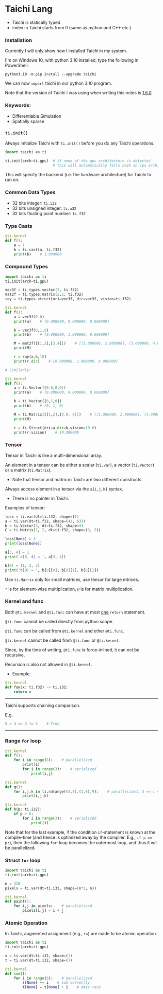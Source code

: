# Taichi Lang

- Taichi is statically typed.
- Index in Taichi starts from 0 (same as python and C++ etc.)

### Installation

Currently I will only show how I installed Taichi in my system.

I'm on Windows 10, with python 3.10 installed, type the following in PowerShell:

```
python3.10 -m pip install --upgrade taichi
```

We can now `import` taichi in our python 3.10 program.

Note that the version of Taichi I was using when writing this notes is <ins>1.6.0</ins>.

### Keywords:

- Differentiable Simulation
- Spatially sparse

### `ti.init()`

Always initialize Taichi with `ti.init()` before you do any Taichi operations.

```python
import taichi as ti

ti.init(arch=ti.gpu)  # if none of the gpu architecture is detected
                      # this will automatically falls back on cpu architectures.
```

This will specify the backend (i.e. the hardware architecture) for Taichi to run on.

### Common Data Types

- 32 bits integer: `ti.i32`
- 32 bits unsigned integer: `ti.u32`
- 32 bits floating point number: `ti.f32`

### Type Casts

```python
@ti.kernel
def f():
    a = 1
    b = ti.cast(a, ti.f32)
    print(b)    # 1.000000
```

### Compound Types

```python
import taichi as ti
ti.init(arch=ti.gpu)

vec3f = ti.types.vector(3, ti.f32)
mat2f = ti.types.matrix(2,2, ti.f32)
ray = ti.types.struct(ori=vec3f, dir=vec3f, vision=ti.f32)

@ti.kernel
def f():
    a = vec3f(0.0)
    print(a)    # [0.000000, 0.000000, 0.000000]

    b = vec3f(0,1,0)
    print(b)    # [0.000000, 1.000000, 0.000000]

    M = mat2f([[1,2],[3,4]])    # [[1.000000, 2.000000], [3.000000, 4.000000]]
    print(M)

    r = ray(a,b,10)
    print(r.dir)    # [0.000000, 1.000000, 0.000000]

# Similarly:

@ti.kernel
def f():
    a = ti.Vector([0.0,0,0])
    print(a)    # [0.000000, 0.000000, 0.000000]

    b = ti.Vector([0,1,0])
    print(b)    # [0, 1, 0]

    M = ti.Matrix([[1,2],[3.0, 4]])    # [[1.000000, 2.000000], [3.000000, 4.000000]]
    print(M)

    r = ti.Struct(ori=a,dir=b,vision=10.0)
    print(r.vision)    # 10.000000
```

### Tensor

Tensor in Taichi is like a multi-dimensional array.

An element in a tensor can be either a scalar (`ti.var`), a vector (`ti.Vector`) or a matrix (`ti.Matrix`).

- Note that tensor and matrix in Taichi are two different constructs.

Always access element in a tensor via the `a[i,j,k]` syntax.

- There is no pointer in Taichi.

Examples of tensor:

```python
loss = ti.var(dt=ti.f32, shape=())
a = ti.var(dt=ti.f32, shape=(42, 63))
b = ti.Vector(3, dt=ti.f32, shape=4)
C = ti.Matrix(2, 2, dt=ti.f32, shape=(3, 5))

loss[None] = 3
print(loss[None])

a[3, 4] = 1
print('a[3, 4] = ', a[3, 4])

b[0] = [1, 2, 3]
print('b[0] = ', b[0][0], b[0][1], b[0][2])
```

Use `ti.Matrix` only for small matrices, use tensor for large mtrices.

`*` is for element-wise multiplication, `@` is for matrix multiplication.

### Kernel and func

Both `@ti.kernel` and `@ti.func` can have at most <ins>one</ins> `return` statement.

`@ti.func` cannot be called directly from python scope.

`@ti.func` can be called from `@ti.kernel` and other `@ti.func`.

`@ti.kernel` cannot be called from `@ti.func` or `@ti.kernel`.

Since, by the time of writing, `@ti.func` is force-inlined, it can not be recursive.

Recursion is also not allowed in `@ti.kernel`.

- Example:

```python
@ti.kernel
def fun(x: ti.f32) -> ti.i32:
    return x
```

---

Taichi supports chaining comparison.

E.g.

```python
5 > 4 >= 3 != 5    # True
```

---

### Range `for` loop

```python
@ti.kernel
def f():
    for i in range(3):    # parallelized
        print(i)
        for j in range(3):    # serialized
            print(i,j)

@ti.kernel
def g():
    for i,j,k in ti.ndrange((3,8),(1,6),9):    # parallelized, 3 <= i < 8, 1 <= j < 6, 0 <= k < 9
        print(i,j,k)

@ti.kernel
def h(p: ti.i32):
    if p > 0:
        for i in range(3):    # serialized
            print(i)
```

Note that for the last example, if the condition `if`-statement is known at the compile-time (and hence is optimized away by the compiler. E.g., `if p == p:`), then the following `for`-loop becomes the outermost loop, and thus it will be parallelized.

### Struct `for` loop

```python
import taichi as ti
ti.init(arch=ti.gpu)

n = 320
pixels = ti.var(dt=ti.i32, shape=(n*2, n))

@ti.kernel
def paint():
    for i,j in pixels:    # parallelized
        pixels[i,j] = i + j
```

### Atomic Operation

In Taichi, augmented assignment (e.g., `+=`) are made to be atomic operation.

```python
import taichi as ti
ti.init(arch=ti.gpu)

s = ti.var(dt=ti.i32, shape=())
t = ti.var(dt=ti.i32, shape=())

@ti.kernel
def sum():
    for i in range(5):    # parallelized
        s[None] += i    # sum correctly
        t[None] = t[None] + i    # data race
```



